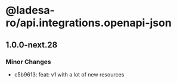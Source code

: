 # @ladesa-ro/api.integrations.openapi-json

## 1.0.0-next.28

### Minor Changes

- c5b9613: feat: v1 with a lot of new resources
